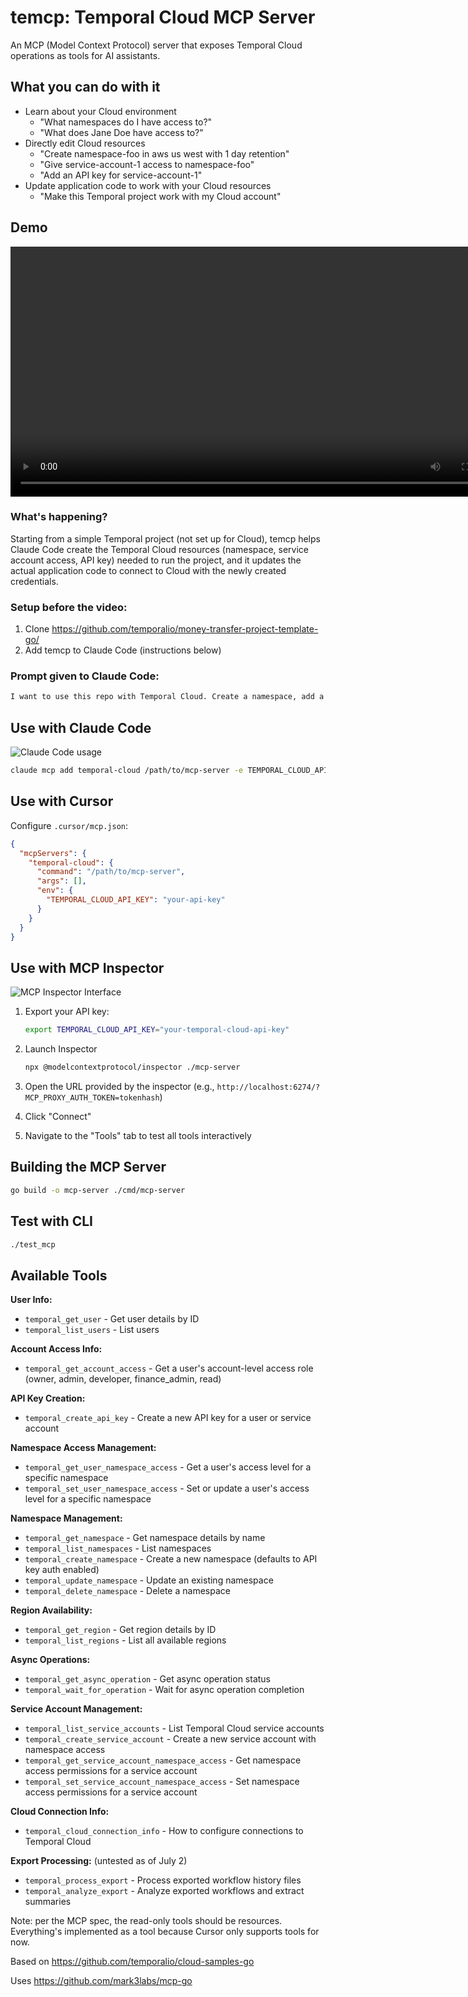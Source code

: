 # temcp: Temporal Cloud MCP Server

An MCP (Model Context Protocol) server that exposes Temporal Cloud operations as tools for AI assistants.

## What you can do with it

  - Learn about your Cloud environment
    - "What namespaces do I have access to?"
    - "What does Jane Doe have access to?"
  - Directly edit Cloud resources
    - "Create namespace-foo in aws us west with 1 day retention"
    - "Give service-account-1 access to namespace-foo"
    - "Add an API key for service-account-1"
  - Update application code to work with your Cloud resources
    - "Make this Temporal project work with my Cloud account"

## Demo

<video width="800" controls>
  <source src="./docs/temcp-demo.mp4" type="video/mp4">
  Your browser does not support the video tag.
</video>

### What's happening? 

Starting from a simple Temporal project (not set up for Cloud), temcp helps Claude Code create the Temporal Cloud resources (namespace, service account access, API key) needed to run the project, and it updates the actual application code to connect to Cloud with the newly created credentials.

### Setup before the video:

1. Clone https://github.com/temporalio/money-transfer-project-template-go/
2. Add temcp to Claude Code (instructions below)

### Prompt given to Claude Code:

```bash
I want to use this repo with Temporal Cloud. Create a namespace, add a service account, and generate an API key. Use that plus the connection info tool to update the workflow and worker to connect to Cloud.  
```

## Use with Claude Code

![Claude Code usage](./docs/claude-code.png)

```bash
claude mcp add temporal-cloud /path/to/mcp-server -e TEMPORAL_CLOUD_API_KEY="your-api-key"    
```

## Use with Cursor

Configure `.cursor/mcp.json`:
```json
{
  "mcpServers": {
    "temporal-cloud": {
      "command": "/path/to/mcp-server",
      "args": [],
      "env": {
        "TEMPORAL_CLOUD_API_KEY": "your-api-key"
      }
    }
  }
}
```

## Use with MCP Inspector

![MCP Inspector Interface](./docs/mcp-inspector.png)

1. Export your API key:
   ```bash
   export TEMPORAL_CLOUD_API_KEY="your-temporal-cloud-api-key"
   ```

2. Launch Inspector
    ```bash
    npx @modelcontextprotocol/inspector ./mcp-server
    ```

3. Open the URL provided by the inspector (e.g., `http://localhost:6274/?MCP_PROXY_AUTH_TOKEN=tokenhash`)
4. Click "Connect"
5. Navigate to the "Tools" tab to test all tools interactively

## Building the MCP Server

```bash
go build -o mcp-server ./cmd/mcp-server
```

## Test with CLI

```bash
./test_mcp
```

## Available Tools

**User Info:**
- `temporal_get_user` - Get user details by ID
- `temporal_list_users` - List users

**Account Access Info:**
- `temporal_get_account_access` - Get a user's account-level access role (owner, admin, developer, finance_admin, read)

**API Key Creation:**
- `temporal_create_api_key` - Create a new API key for a user or service account

**Namespace Access Management:**
- `temporal_get_user_namespace_access` - Get a user's access level for a specific namespace
- `temporal_set_user_namespace_access` - Set or update a user's access level for a specific namespace

**Namespace Management:**
- `temporal_get_namespace` - Get namespace details by name
- `temporal_list_namespaces` - List namespaces
- `temporal_create_namespace` - Create a new namespace (defaults to API key auth enabled)
- `temporal_update_namespace` - Update an existing namespace
- `temporal_delete_namespace` - Delete a namespace

**Region Availability:**
- `temporal_get_region` - Get region details by ID
- `temporal_list_regions` - List all available regions

**Async Operations:**
- `temporal_get_async_operation` - Get async operation status
- `temporal_wait_for_operation` - Wait for async operation completion

**Service Account Management:**
- `temporal_list_service_accounts` - List Temporal Cloud service accounts
- `temporal_create_service_account` - Create a new service account with namespace access
- `temporal_get_service_account_namespace_access` - Get namespace access permissions for a service account
- `temporal_set_service_account_namespace_access` - Set namespace access permissions for a service account

**Cloud Connection Info:**
- `temporal_cloud_connection_info` - How to configure connections to Temporal Cloud

**Export Processing:** (untested as of July 2)
- `temporal_process_export` - Process exported workflow history files
- `temporal_analyze_export` - Analyze exported workflows and extract summaries

Note: per the MCP spec, the read-only tools should be resources. Everything's implemented as a tool because Cursor only supports tools for now.

Based on https://github.com/temporalio/cloud-samples-go

Uses https://github.com/mark3labs/mcp-go
